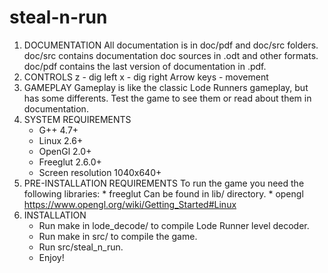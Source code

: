 # steal-n-run
1. DOCUMENTATION
	All documentation is in doc/pdf and doc/src folders. doc/src contains
documentation doc sources in .odt and other formats.  doc/pdf contains
the last version of documentation in .pdf.
2. CONTROLS
    z - dig left
	x - dig right
	Arrow keys - movement
3. GAMEPLAY
    Gameplay is like the classic Lode Runners gameplay, but has some
differents. Test the game to see them or read about them in documentation.
4. SYSTEM REQUIREMENTS
    * G++ 4.7+
    * Linux 2.6+
    * OpenGl 2.0+
    * Freeglut 2.6.0+
    * Screen resolution 1040х640+
4. PRE-INSTALLATION REQUIREMENTS
    To run the game you need the following libraries:
        * freeglut
            Can be found in lib/ directory.
        * opengl
            https://www.opengl.org/wiki/Getting_Started#Linux
4. INSTALLATION
    * Run make in lode_decode/ to compile Lode Runner level decoder.
    * Run make in src/ to compile the game.
    * Run src/steal_n_run.
    * Enjoy!
